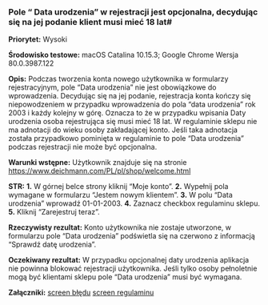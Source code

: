 ### Pole “ Data urodzenia” w rejestracji jest opcjonalna, decydując się na jej podanie klient musi mieć 18 lat#

**Priorytet:** Wysoki

**Środowisko testowe:** macOS Catalina 10.15.3; Google Chrome Wersja 80.0.3987.122

**Opis:** Podczas tworzenia konta nowego użytkownika w formularzy rejestracyjnym, pole “Data urodzenia” nie jest obowiązkowe do wprowadzenia. Decydując  się na jej podanie, rejestracja konta kończy się niepowodzeniem w przypadku wprowadzenia do pola “data urodzenia” rok 2003 i każdy kolejny w górę. Oznacza to że w przypadku wpisania Daty urodzenia osoba rejestrująca się musi mieć 18 lat. W regulaminie sklepu nie ma adnotacji do wieku osoby zakładającej konto. Jeśli taka adnotacja została przypadkowo pominięta w regulaminie to pole “Data urodzenia” podczas rejestracji nie może być opcjonalna.

**Warunki wstępne:** 
Użytkownik znajduje się na stronie https://www.deichmann.com/PL/pl/shop/welcome.html

**STR:**
**1.** W górnej belce strony kliknij “Moje konto”.
**2.** Wypełnij pola wymagane w formularzu “Jestem nowym klientem”.
**3.** W polu “Data urodzenia” wprowadź 01-01-2003. 
**4.** Zaznacz checkbox regulaminu sklepu.
**5.** Kliknij “Zarejestruj teraz”.

**Rzeczywisty rezultat:** Konto użytkownika nie zostaje utworzone, w formularzu pole “Data urodzenia” podświetla się na czerwono z informacją “Sprawdź datę urodzenia”.

**Oczekiwany rezultat:** W przypadku opcjonalnej daty urodzenia aplikacja nie powinna blokować rejestracji użytkownika. Jeśli tylko osoby pełnoletnie mogą być klientami sklepu pole “Data urodzenia” musi być wymagana.

**Załączniki:**
[screen błędu](https://github.com/KamilaWhite/Projects/blob/master/projects/deichmann.md/screen/Zrzut%20ekranu%202020-05-6%20o%2019.41.36.png)
[screen regulaminu]()
